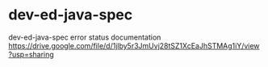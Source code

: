 # dev-ed-java-spec
dev-ed-java-spec
error status documentation https://drive.google.com/file/d/1jlby5r3JmUvj28tSZ1XcEaJhSTMAg1iY/view?usp=sharing
